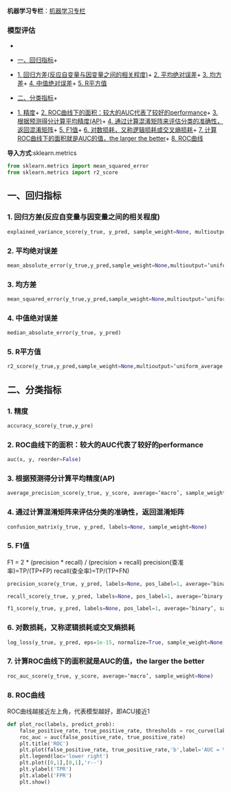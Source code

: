 

**机器学习专栏**：[机器学习专栏](https://blog.csdn.net/weixin_43008804/category_9386844.html) 


### 模型评估


+ 
+ [一、回归指标](#_9)+ 
+ [1. 回归方差(反应自变量与因变量之间的相关程度)](#1__11)+ [2. 平均绝对误差](#2__17)+ [3. 均方差](#3__24)+ [4. 中值绝对误差](#4__30)+ [5. R平方值](#5_R_36)

+ [二、分类指标](#_42)+ 
+ [1. 精度](#1___43)+ [2. ROC曲线下的面积：较大的AUC代表了较好的performance](#2_ROCAUCperformance_48)+ [3. 根据预测得分计算平均精度(AP)](#3_AP_54)+ [4. 通过计算混淆矩阵来评估分类的准确性，返回混淆矩阵](#4__60)+ [5. F1值](#5_F1_65)+ [6. 对数损耗，又称逻辑损耗或交叉熵损耗](#6__81)+ [7. 计算ROC曲线下的面积就是AUC的值，the larger the better](#7_ROCAUCthe_larger_the_better_86)+ [8. ROC曲线](#8_ROC_92)







**导入方式**:sklearn.metrics



```python
from sklearn.metrics import mean_squared_error
from sklearn.metrics import r2_score
```


## 一、回归指标


### 1. 回归方差(反应自变量与因变量之间的相关程度)


```python
explained_variance_score(y_true, y_pred, sample_weight=None, multioutput=‘uniform_average’)
```


### 2. 平均绝对误差


```python
mean_absolute_error(y_true,y_pred,sample_weight=None,multioutput=‘uniform_average’)
```


### 3. 均方差


```python
mean_squared_error(y_true,y_pred,sample_weight=None,multioutput=‘uniform_average’)
```


### 4. 中值绝对误差


```python
median_absolute_error(y_true, y_pred) 
```


### 5. R平方值


```python
r2_score(y_true,y_pred,sample_weight=None,multioutput=‘uniform_average’) 
```


## 二、分类指标


### 1. 精度


```python
accuracy_score(y_true,y_pre)
```


### 2. ROC曲线下的面积：较大的AUC代表了较好的performance


```python
auc(x, y, reorder=False)
```


### 3. 根据预测得分计算平均精度(AP)


```python
average_precision_score(y_true, y_score, average=‘macro’, sample_weight=None)
```


### 4. 通过计算混淆矩阵来评估分类的准确性，返回混淆矩阵


```python
confusion_matrix(y_true, y_pred, labels=None, sample_weight=None)
```


### 5. F1值


F1 = 2 * (precision * recall) / (precision + recall) precision(查准率)=TP/(TP+FP) recall(查全率)=TP/(TP+FN)

```python
precision_score(y_true, y_pred, labels=None, pos_label=1, average=‘binary’)
```


```python
recall_score(y_true, y_pred, labels=None, pos_label=1, average=‘binary’, sample_weight=None)
```


```python
f1_score(y_true, y_pred, labels=None, pos_label=1, average=‘binary’, sample_weight=None)
```


### 6. 对数损耗，又称逻辑损耗或交叉熵损耗


```python
log_loss(y_true, y_pred, eps=1e-15, normalize=True, sample_weight=None, labels=None)
```


### 7. 计算ROC曲线下的面积就是AUC的值，the larger the better


```python
roc_auc_score(y_true, y_score, average=‘macro’, sample_weight=None)
```


### 8. ROC曲线


ROC曲线越接近左上角，代表模型越好，即ACU接近1

```python
def plot_roc(labels, predict_prob):
    false_positive_rate, true_positive_rate, thresholds = roc_curve(labels, predict_prob)
    roc_auc = auc(false_positive_rate, true_positive_rate)
    plt.title('ROC')
    plt.plot(false_positive_rate, true_positive_rate,'b',label='AUC = %0.4f'% roc_auc)
    plt.legend(loc='lower right')
    plt.plot([0,1],[0,1],'r--')
    plt.ylabel('TPR')
    plt.xlabel('FPR')
    plt.show()
```


